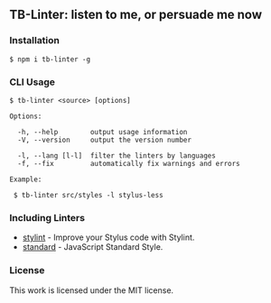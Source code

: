 ## TB-Linter: listen to me, or persuade me now

### Installation
```
$ npm i tb-linter -g
```

### CLI Usage
```
$ tb-linter <source> [options]

Options:

  -h, --help        output usage information
  -V, --version     output the version number

  -l, --lang [l-l]  filter the linters by languages
  -f, --fix         automatically fix warnings and errors

Example:

 $ tb-linter src/styles -l stylus-less
```

### Including Linters
- [stylint](https://github.com/rossPatton/stylint) - Improve your Stylus code with Stylint.
- [standard](https://github.com/feross/standard) -  JavaScript Standard Style.

### License
This work is licensed under the MIT license.
